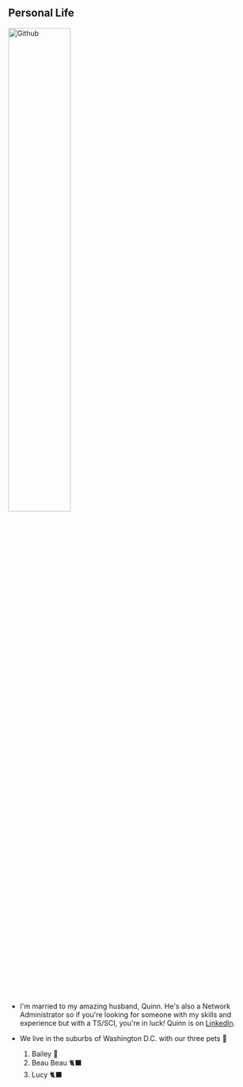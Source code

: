 ## Personal Life

<img width="50%" align="center" alt="Github" img src="https://user-images.githubusercontent.com/105303924/168444247-6e10725d-a79f-492b-9053-e38c8d223b99.jpeg" />
                                                
- I'm married to my amazing husband, Quinn. He's also a Network Administrator so if you're looking for someone with my skills and experience but with a TS/SCI, you're in luck! Quinn is on [LinkedIn](https://LinkedIn.com/in/quinton-geedey-775a7b237/).

- We live in the suburbs of Washington D.C. with our three pets 💞
  1. Bailey 🐶
  2. Beau Beau 🐈‍⬛
  3. Lucy 🐈‍⬛
